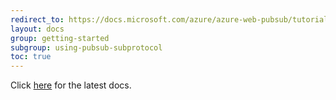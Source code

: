 ```yaml
---
redirect_to: https://docs.microsoft.com/azure/azure-web-pubsub/tutorial-subprotocol?tabs=csharp
layout: docs
group: getting-started
subgroup: using-pubsub-subprotocol
toc: true
---
```


Click [here](https://docs.microsoft.com/azure/azure-web-pubsub/tutorial-subprotocol?tabs=csharp) for the latest docs.
